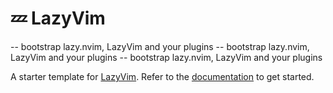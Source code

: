 # 💤 LazyVim
-- bootstrap lazy.nvim, LazyVim and your plugins
-- bootstrap lazy.nvim, LazyVim and your plugins
-- bootstrap lazy.nvim, LazyVim and your plugins

A starter template for [LazyVim](https://github.com/LazyVim/LazyVim).
Refer to the [documentation](https://lazyvim.github.io/installation) to get started.
